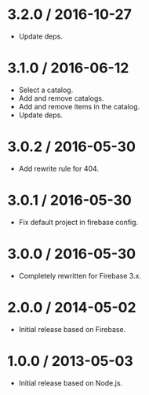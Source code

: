 3.2.0 / 2016-10-27
==================

* Update deps.

3.1.0 / 2016-06-12
==================

* Select a catalog.
* Add and remove catalogs.
* Add and remove items in the catalog.
* Update deps.

3.0.2 / 2016-05-30
==================

* Add rewrite rule for 404.

3.0.1 / 2016-05-30
==================

* Fix default project in firebase config.

3.0.0 / 2016-05-30
==================

* Completely rewritten for Firebase 3.x.

2.0.0 / 2014-05-02
==================

* Initial release based on Firebase.

1.0.0 / 2013-05-03
==================

* Initial release based on Node.js.
